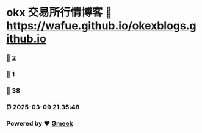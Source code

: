 # okx 交易所行情博客 :link: https://wafue.github.io/okexblogs.github.io 
### :page_facing_up: [2](https://wafue.github.io/okexblogs.github.io/tag.html) 
### :speech_balloon: 1 
### :hibiscus: 38 
### :alarm_clock: 2025-03-09 21:35:48 
### Powered by :heart: [Gmeek](https://github.com/Meekdai/Gmeek)

